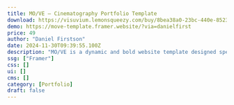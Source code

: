 ```yaml
---
title: MO/VE — Cinematography Portfolio Template
download: https://visuvium.lemonsqueezy.com/buy/8bea38a0-23bc-440e-8523-b6a910d24f21
demo: https://move-template.framer.website/?via=danielfirst
price: 49
author: "Daniel Firstson"
date: 2024-11-30T09:39:55.100Z
description: "MO/VE is a dynamic and bold website template designed specifically for agencies and production houses looking to showcase their portfolios with style and impact."
ssg: ["Framer"]
css: []
ui: []
cms: []
category: [Portfolio]
draft: false
---
```

